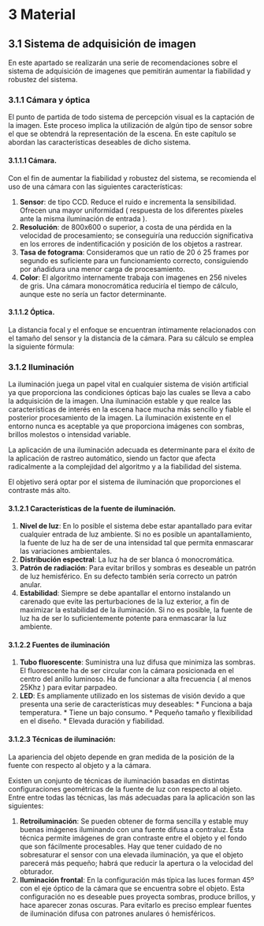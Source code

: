 
# 3 Material #

## 3.1 Sistema de adquisición de imagen ##

En este apartado se realizarán una serie de recomendaciones sobre el sistema de adquisición de imagenes que pemitirán aumentar la fiabilidad y robustez del sistema.

### 3.1.1 Cámara y óptica ###

El punto de partida de todo sistema de percepción visual es la captación de la imagen. Este proceso implica la utilización de algún tipo de sensor sobre el que se obtendrá la representación de la escena.
En este capítulo se abordan las características deseables de dicho sistema.

#### 3.1.1.1 Cámara. ####

Con el fin de aumentar la fiabilidad y robustez del sistema, se recomienda el uso de una cámara con las siguientes características:

  1. **Sensor**:  de tipo CCD. Reduce el ruido e incrementa la sensibilidad. Ofrecen una mayor uniformidad ( respuesta de los diferentes píxeles ante la misma iluminación de entrada ).
  1. **Resolución**:  de 800x600 o superior, a costa de una pérdida en la velocidad de procesamiento; se conseguiría una reducción significativa en los errores de indentificación y posición de los objetos a rastrear.
  1. **Tasa de fotograma**: Consideramos que un ratio de 20 ó 25 frames por segundo es suficiente para un funcionamiento correcto, consiguiendo por añadidura una menor carga de procesamiento.
  1. **Color**: El algoritmo internamente trabaja con imagenes en 256 niveles de gris. Una cámara monocromática reduciría el tiempo de cálculo, aunque este no sería un factor determinante.

#### 3.1.1.2 Óptica. ####

La distancia focal y el enfoque se encuentran íntimamente relacionados con el tamaño del sensor y la distancia de la cámara. Para su cálculo se emplea la siguiente fórmula:

### 3.1.2 Iluminación ###

La iluminación juega un papel vital en cualquier sistema de visión artificial ya que proporciona las condiciones ópticas bajo las cuales se lleva a cabo la adquisición de la imagen. Una iluminación estable y que realce las características de interés en la escena hace mucha más sencillo y fiable el posterior procesamiento de la imagen. La iluminación existente en el entorno nunca es aceptable ya que proporciona imágenes con sombras, brillos molestos o intensidad variable.

La aplicación de una iluminación adecuada es determinante para el éxito de la aplicación de rastreo automático, siendo un factor que afecta radicalmente a la complejidad del algoritmo y a la fiabilidad del sistema.

El objetivo será optar por el sistema de iluminación que proporciones el contraste más alto.

#### 3.1.2.1 Características de la fuente de iluminación. ####

  1. **Nivel de luz**: En lo posible el sistema debe estar apantallado para evitar cualquier entrada de luz ambiente. Si no es posible un apantallamiento, la fuente de luz ha de ser de una intensidad tal que permita enmascarar las variaciones ambientales.
  1. **Distribución espectral**: La luz ha de ser blanca ó monocromática.
  1. **Patrón de radiación**: Para evitar brillos y sombras es deseable un patrón de luz hemisférico. En su defecto también sería correcto un patrón anular.
  1. **Estabilidad**: Siempre se debe apantallar el entorno instalando un carenado que evite las perturbaciones de la luz exterior, a fin de maximizar la estabilidad de la iluminación. Si no es posible, la fuente de luz ha de ser lo suficientemente potente para enmascarar la luz ambiente.

#### 3.1.2.2 Fuentes de iluminación ####

  1. **Tubo fluorescente**: Suministra una luz difusa que minimiza las sombras. El fluorescente ha de ser circular con la cámara posicionada en el centro del anillo luminoso. Ha de funcionar a alta frecuencia ( al menos 25Khz ) para evitar parpadeo.
  1. **LED**: Es ampliamente utilizado en los sistemas de visión devido a que presenta una serie de características muy deseables:
    * Funciona a baja temperatura.
    * Tiene un bajo consumo.
    * Pequeño tamaño y flexibilidad en el diseño.
    * Elevada duración y fiabilidad.

#### 3.1.2.3 Técnicas de iluminación: ####
La apariencia del objeto depende en gran medida de la posición de la fuente con respecto al objeto y a la cámara.

Existen un conjunto de técnicas de iluminación basadas en distintas configuraciones geométricas de la fuente de luz con respecto al objeto. Entre entre todas las técnicas, las más adecuadas para la aplicación son las siguientes:
  1. **Retroiluminación**: Se pueden obtener de forma sencilla y estable muy buenas imágenes iluminando con una fuente difusa a contraluz. Ésta técnica permite imágenes de gran contraste entre el objeto y el fondo que son fácilmente procesables. Hay que tener cuidado de no sobresaturar el sensor con una elevada iluminación, ya que el objeto parecerá más pequeño; habrá que reducir la apertura o la velocidad del obturador.
  1. **Iluminación frontal**: En la configuración más típica las luces forman 45º con el eje óptico de la cámara que se encuentra sobre el objeto. Esta configuración no es deseable pues proyecta sombras, produce brillos, y hace aparecer zonas oscuras. Para evitarlo es preciso emplear fuentes de iluminación difusa con patrones anulares ó hemisféricos.
